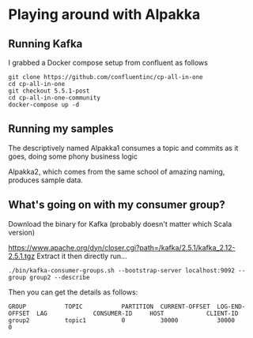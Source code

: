 # Playing around with Alpakka

## Running Kafka

I grabbed a Docker compose setup from confluent as follows

```
git clone https://github.com/confluentinc/cp-all-in-one
cd cp-all-in-one
git checkout 5.5.1-post
cd cp-all-in-one-community
docker-compose up -d
```

## Running my samples

The descriptively named Alpakka1 consumes a topic and commits as it goes, doing some phony business logic 

Alpakka2, which comes from the same school of amazing naming, produces sample data.

## What's going on with my consumer group?

Download the binary for Kafka (probably doesn't matter which Scala version)

https://www.apache.org/dyn/closer.cgi?path=/kafka/2.5.1/kafka_2.12-2.5.1.tgz
Extract it then directly run...

`./bin/kafka-consumer-groups.sh --bootstrap-server localhost:9092 --group group2 --describe`

Then you can get the details as follows:

```
GROUP           TOPIC           PARTITION  CURRENT-OFFSET  LOG-END-OFFSET  LAG             CONSUMER-ID     HOST            CLIENT-ID
group2          topic1          0          30000           30000           0  
```






